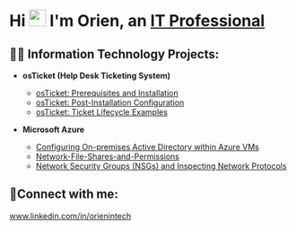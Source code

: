  <h1>Hi <img src="https://raw.githubusercontent.com/MartinHeinz/MartinHeinz/master/wave.gif" width="30px"> I'm Orien, an <a href="https://www.linkedin.com/in/orienintech/">IT Professional</a></h1> 

<h2>👨‍💻 Information Technology Projects:</h2>

- <b>osTicket (Help Desk Ticketing System)</b>
  - [osTicket: Prerequisites and Installation](https://github.com/OrienDem/osticket-prereqs)
  - [osTicket: Post-Installation Configuration](https://github.com/OrienDem/OsTicketPostInstallConfig)
  - [osTicket: Ticket Lifecycle Examples](https://github.com/OrienDem/OsTicket-LifeCycleExample)

- <b>Microsoft Azure</b>
  - [Configuring On-premises Active Directory within Azure VMs](https://github.com/OrienDem/ConfigActiveDirectoryAzureVMs)
  - [Network-File-Shares-and-Permissions](https://github.com/OrienDem/Network-File-Shares-and-Permissions)
  - [Network Security Groups (NSGs) and Inspecting Network Protocols](https://github.com/OrienDem/NSGinspectingTrafficBetweenVMs)


<h2>🤳Connect with me:</h2>

www.linkedin.com/in/orienintech

